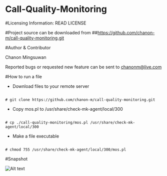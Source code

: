 # Call-Quality-Monitoring

#Licensing Information: READ LICENSE

#Project source can be downloaded from
##https://github.com/chanon-m/call-quality-monitoring.git

#Author & Contributor

Chanon Mingsuwan

Reported bugs or requested new feature can be sent to chanonm@live.com

#How to run a file
* Download files to your remote server

```

# git clone https://github.com/chanon-m/call-quality-monitoring.git

```

* Copy mos.pl to /usr/share/check-mk-agent/local/300

```

# cp ./call-quality-monitoring/mos.pl /usr/share/check-mk-agent/local/300

```

* Make a file executable

```

# chmod 755 /usr/share/check-mk-agent/local/300/mos.pl

```

#Snapshot

![Alt text](http://www.icalleasy.com/images/mos.png "Snapshot 1") 

